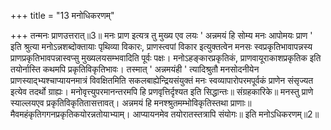 +++
title = "13 मनोधिकरणम्"

+++
तन्मनः प्राणउत्तरात्॥3॥ मनः प्राण इत्यत्र तु मुख्य एव लयः ' अन्नमयं हि सोम्य मनः आपोमयः प्राण ' इति श्रुत्या मनोऽन्नशब्दोक्तायाः पृथिव्या विकारः, प्राणस्त्वपां विकार इत्युक्तत्वेन मनसः स्वप्रकृतिभावापन्नस्य प्राणप्रकृतिभावपन्नास्वप्सु मुख्यलयसम्भवादिति पूर्वः पक्षः। मनोऽहङ्कारप्रकृतिकं, प्राणवायूराकाशप्रकृतिक इति तयोर्नास्ति कथमपि प्रकृतिविकृतिभावः। तस्मात् ' अन्नमयंही ' त्यादिश्रुतौ मनसोदनीयेन प्राणस्याद्भ्यश्चाप्यायनमात्रं विवक्षितमिति सकलबाह्येन्द्रियसंयुक्तं मनः स्वव्यापारोपरमपूर्वकं प्राणेन संसृज्यत इत्येव तदर्थो ग्राह्यः। मनोवृत्त्युपरमानन्तरमपि हि प्रणवृत्तिर्दृश्यत इति सिद्धान्तः॥ संग्रहकारिके॥ मनस्तु प्राणे स्याल्लयएव प्रकृतिविकृतितासत्तावत्। अन्नमयं हि मनश्श्रुतमम्भोविकृतिस्तथा प्राणाः॥ मैवमहंकृतिगगनप्रकृतिकयोरन्नतोयाभ्याम्। आप्यायनमेव तयोरातस्तत्रापि संयोगः॥ इति मनोऽधिकरणम्॥2॥